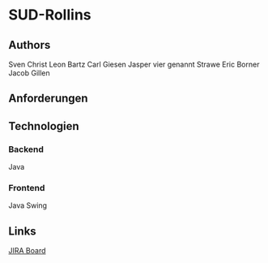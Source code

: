 # SUD-Rollins
## Authors
Sven Christ
Leon Bartz
Carl Giesen
Jasper vier genannt Strawe
Eric Borner
Jacob Gillen 
## Anforderungen
## Technologien
### Backend
Java
### Frontend
Java Swing
## Links
[JIRA Board](https://leistungstraeger.atlassian.net/jira/software/c/projects/SUD/boards/1)
